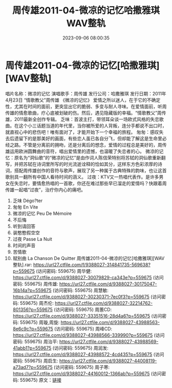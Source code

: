 ﻿---
title: 周传雄2011-04-微凉的记忆哈撒雅琪WAV整轨
date: 2023-09-06 08:00:35
categories: WAV车载音乐、镜像
tags: 华语中文
---
# 周传雄2011-04-微凉的记忆[哈撒雅琪][WAV整轨]

唱片名称：微凉的记忆
演唱歌手：周传雄
发行公司：哈撒雅琪
发行日期：2011年4月23日
“情歌教父”周传雄 《微凉的记忆》
爱情之所以迷人，在于它的不确定性，尤其在时间的面前，更突显出它的脆弱、多变与耐人寻味。在爱情面前，听周传雄的情愈歌曲，疗心底被划破的伤。然后，遇见隐藏版的幸福。“情歌教父”周传雄，2011最新全创作专辑。
乏味：首波主打，带领耳朵谈一场欧式风格的失恋歌曲。在这个小三话题当道的年代里，当你被所爱的人背叛，连分手都说不出口时，就直视心中的悲伤吧！唯有面对了，才能开始下一个幸福的旅程。
匆匆：感叹失去后遗留下的是那美好的画面，有些恋人虽已各自分飞，但却能了解这是生命里必经之路。不管是分离前的拥吻，还是分离后的想念，爱情的过程总是美好的，周传雄运用欧洲圆舞曲的音符，唱出爱情里的遗憾，也温暖了失恋者的心。
微凉的记忆：原名为“洞仙歌”的“微凉的记忆”是由作词人陈信荣特别将苏轼的洞仙歌重新翻写，并把苏轼在诗词里所写的时光流逝诠释的恰如其分，这样东方色彩浓厚的诗词，搭配周传雄创作的音符与歌声，展现了另一种属于古典特殊的韵味，也让这首歌别具一翻所有中国人看待时间的涵义。
过夜：KTV又一热唱代表作。是许多男女在失恋时，要情愈热唱的一首歌，你还在难过那些早已溜走的爱情吗？快跟着周传雄一起唱“过夜”，治疗你内心的痛吧。
01. 乏味 Dégo?ter
02. 匆匆 En Vite
03. 微凉的记忆 Peu De Mémoire
04. 不后悔
05. 听到请回答
06. 装憨憨假空空
07. 过夜 Passe La Nuit
08. 时间的声音
09. 苦情歌
10. 赋别曲 La Chanson De Quitter
周传雄2011-04-微凉的记忆[哈撒雅琪][WAV整轨].rar: https://url27.ctfile.com/f/9388027-314841735-569638?p=559675
(访问密码: 559675)
周华健: https://url27.ctfile.com/d/9388027-30079829-ca343e?p=559675
(访问密码: 559675)
周传雄: https://url27.ctfile.com/d/9388027-30175047-16b14a?p=559675
(访问密码: 559675)
周慧敏: https://url27.ctfile.com/d/9388027-30230371-7ec0f3?p=559675
(访问密码: 559675)
周杰伦: https://url27.ctfile.com/d/9388027-32214762-801356?p=559675
(访问密码: 559675)
周蕙CD: https://url27.ctfile.com/d/9388027-33351516-28d4a6?p=559675
(访问密码: 559675)
周璇,周旋: https://url27.ctfile.com/d/9388027-43988563-8e6c9c?p=559675
(访问密码: 559675)
周峰CD: https://url27.ctfile.com/d/9388027-43988566-339990?p=559675
(访问密码: 559675)
周治平: https://url27.ctfile.com/d/9388027-43988569-41abb1?p=559675
(访问密码: 559675)
周润发: https://url27.ctfile.com/d/9388027-43988572-4cd435?p=559675
(访问密码: 559675)
周启生: https://url27.ctfile.com/d/9388027-44008119-a73ad7?p=559675
(访问密码: 559675)
周子寒: https://url27.ctfile.com/d/9388027-44160012-1366ab?p=559675
(访问密码: 559675)
原文：[链接](https://blog.sina.com.cn/s/blog_1647c7e76010313cq.html)